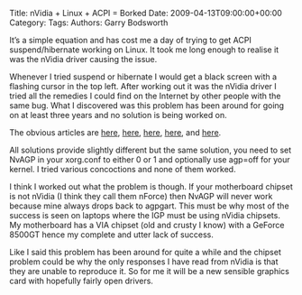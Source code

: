 Title: nVidia + Linux + ACPI = Borked
Date: 2009-04-13T09:00:00+00:00
Category: 
Tags: 
Authors: Garry Bodsworth

It&#8217;s a simple equation and has cost me a day of trying to get ACPI suspend/hibernate working on Linux. It took me long enough to realise it was the nVidia driver causing the issue.

Whenever I tried suspend or hibernate I would get a black screen with a flashing cursor in the top left. After working out it was the nVidia driver I tried all the remedies I could find on the Internet by other people with the same bug. What I discovered was this problem has been around for going on at least three years and no solution is being worked on.

The obvious articles are [here][1], [here][2], [here][3], [here][4], and [here][5].

All solutions provide slightly different but the same solution, you need to set NvAGP in your xorg.conf to either 0 or 1 and optionally use agp=off for your kernel. I tried various concoctions and none of them worked.

I think I worked out what the problem is though. If your motherboard chipset is not nVidia (I think they call them nForce) then NvAGP will never work because mine always drops back to agpgart. This must be why most of the success is seen on laptops where the IGP must be using nVidia chipsets. My motherboard has a VIA chipset (old and crusty I know) with a GeForce 8500GT hence my complete and utter lack of success.

Like I said this problem has been around for quite a while and the chipset problem could be why the only responses I have read from nVidia is that they are unable to reproduce it. So for me it will be a new sensible graphics card with hopefully fairly open drivers.

 [1]: http://www.amitsrivastava.net/2008-03-23-hibernate-suspend-resolved-ubuntu-gutsy-nvidia-dell-vostro/
 [2]: https://help.ubuntu.com/community/NvidiaLaptopBinaryDriverSuspend
 [3]: http://us.download.nvidia.com/XFree86/Linux-x86/1.0-9755/README/appendix-f.html
 [4]: http://en.opensuse.org/Talk:NVidia_Suspend_HOWTO
 [5]: http://susewiki.org/index.php?title=Suspending_with_the_NVidia_drivers